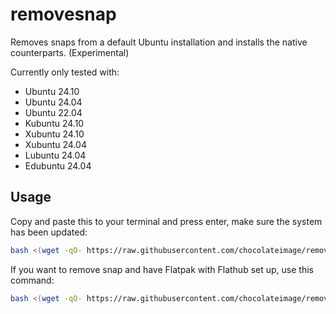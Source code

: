 # removesnap
Removes snaps from a default Ubuntu installation and installs the native counterparts. (Experimental)

Currently only tested with:
- Ubuntu 24.10
- Ubuntu 24.04
- Ubuntu 22.04
- Kubuntu 24.10
- Xubuntu 24.10
- Xubuntu 24.04
- Lubuntu 24.04
- Edubuntu 24.04

## Usage

Copy and paste this to your terminal and press enter, make sure the system has been updated:
```bash
bash <(wget -qO- https://raw.githubusercontent.com/chocolateimage/removesnap/refs/heads/main/removesnap.sh)
```

If you want to remove snap and have Flatpak with Flathub set up, use this command:
```bash
bash <(wget -qO- https://raw.githubusercontent.com/chocolateimage/removesnap/refs/heads/main/installflatpak.sh)
```